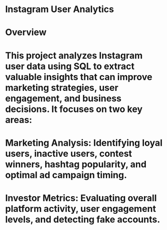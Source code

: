 # Instagram User Analytics
# Overview

# This project analyzes Instagram user data using SQL to extract valuable insights that can improve marketing strategies, user engagement, and business decisions. It focuses on two key areas:
# Marketing Analysis: Identifying loyal users, inactive users, contest winners, hashtag popularity, and optimal ad campaign timing.
# Investor Metrics: Evaluating overall platform activity, user engagement levels, and detecting fake accounts.


